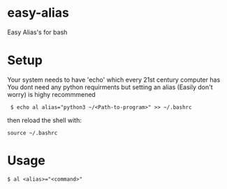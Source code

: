 # easy-alias
Easy Alias's for bash

# Setup
Your system needs to have 'echo' which every 21st century computer has
You dont need any python requirments but setting an alias (Easily don't worry) is highy recommmened

``` $ echo al alias="python3 ~/<Path-to-program>" >> ~/.bashrc```

then reload the shell with:

```source ~/.bashrc```

# Usage
``` $ al <alias>="<command>"  ```
